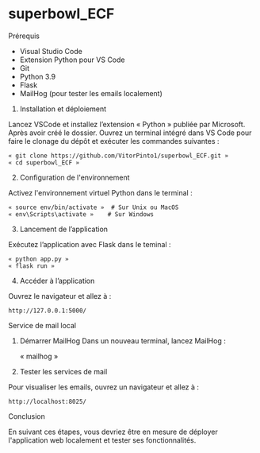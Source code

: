 # superbowl_ECF

Prérequis

-	Visual Studio Code
-	Extension Python pour VS Code
-	Git
-	Python 3.9
-	Flask
-	MailHog (pour tester les emails localement)

1.	Installation et déploiement

Lancez VSCode et installez l’extension « Python » publiée par Microsoft. Après avoir créé le dossier. Ouvrez un terminal intégré dans VS Code pour faire le clonage du dépôt et exécuter les commandes suivantes :

	« git clone https://github.com/VitorPinto1/superbowl_ECF.git »
	« cd superbowl_ECF »

2. 	Configuration de l'environnement

Activez l'environnement virtuel Python dans le terminal :

	« source env/bin/activate »  # Sur Unix ou MacOS
	« env\Scripts\activate »    # Sur Windows

3. 	Lancement de l’application

Exécutez l’application avec Flask dans le teminal :

	« python app.py »
	« flask run »

4. 	Accéder à l’application

Ouvrez le navigateur et allez à :
	
 	http://127.0.0.1:5000/

Service de mail local

1. 	Démarrer MailHog
Dans un nouveau terminal, lancez MailHog :
	
 	« mailhog »

2. Tester les services de mail

Pour visualiser les emails, ouvrez un navigateur et allez à :

	http://localhost:8025/

Conclusion

En suivant ces étapes, vous devriez être en mesure de déployer l'application web localement et tester ses fonctionnalités.
